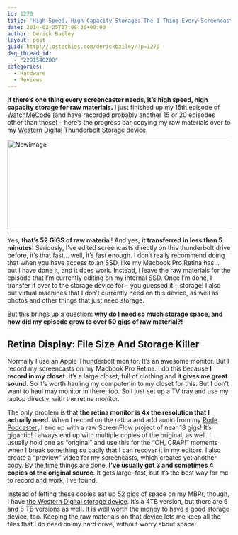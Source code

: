 ```yaml
---
id: 1270
title: 'High Speed, High Capacity Storage: The 1 Thing Every Screencaster Needs'
date: 2014-02-25T07:08:36+00:00
author: Derick Bailey
layout: post
guid: http://lostechies.com/derickbailey/?p=1270
dsq_thread_id:
  - "2291540288"
categories:
  - Hardware
  - Reviews
---
```

**If there&#8217;s one thing every screencaster needs, it&#8217;s high speed, high capacity storage for raw materials.** I just finished up my 15th episode of [WatchMeCode](http://watchmecode.net) (and have recorded probably another 15 or 20 episodes other than those) &#8211; here&#8217;s the progress bar copying my raw materials over to my [Western Digital Thunderbolt Storage](http://www.amazon.com/gp/product/B00F0JXDCS/ref=as_li_ss_tl?ie=UTF8&camp=1789&creative=390957&creativeASIN=B00F0JXDCS&linkCode=as2&tag=signalleaf-20) device.

<img src="http://lostechies.com/derickbailey/files/2014/02/NewImage1.png" alt="NewImage" width="513" height="204" border="0" />

Yes, **that&#8217;s 52 GIGS of raw materia**l! And yes, **it transferred in less than 5 minutes**! Seriously, I&#8217;ve edited screencasts directly on this thunderbolt drive before, it&#8217;s that fast&#8230; well, it&#8217;s fast enough. I don&#8217;t really recommend doing that when you have access to an SSD, like my Macbook Pro Retina has&#8230; but I have done it, and it does work. Instead, I leave the raw materials for the episode that I&#8217;m currently editing on my internal SSD. Once I&#8217;m done, I transfer it over to the storage device for &#8211; you guessed it &#8211; storage! I also put virtual machines that I don&#8217;t currently need on this device, as well as photos and other things that just need storage.

But this brings up a question: **why do I need so much storage space, and how did my episode grow to over 50 gigs of raw material?!**

## Retina Display: File Size And Storage Killer

Normally I use an Apple Thunderbolt monitor. It&#8217;s an awesome monitor. But I record my screencasts on my Macbook Pro Retina. I do this because **I record in my closet**. It&#8217;s a large closet, full of clothing and **it gives me great sound**. So it&#8217;s worth hauling my computer in to my closet for this. But I don&#8217;t want to haul may monitor in there, too. So I just set up a TV tray and use my laptop directly, with the retina monitor.

The only problem is that **the retina monitor is 4x the resolution that I actually need**. When I record on the retina and add audio from my [Rode Podcaster](http://www.amazon.com/gp/product/B000JM46FY/ref=as_li_ss_tl?ie=UTF8&camp=1789&creative=390957&creativeASIN=B000JM46FY&linkCode=as2&tag=signalleaf-20)<img style="border: none !important;margin: 0px !important" src="http://ir-na.amazon-adsystem.com/e/ir?t=signalleaf-20&l=as2&o=1&a=B000JM46FY" alt="" width="1" height="1" border="0" />, I end up with a raw ScreenFlow project of near 18 gigs! It&#8217;s gigantic! I always end up with multiple copies of the original, as well. I usually hold one as &#8220;original&#8221; and use this for the &#8220;OH, CRAP!&#8221; moments when I break something so badly that I can recover it in my editors. I also create a &#8220;preview&#8221; video for my screencasts, which creates yet another copy. By the time things are done, **I&#8217;ve usually got 3 and sometimes 4 copies of the original source**. It gets large, fast, but it&#8217;s the best way for me to record and work, I&#8217;ve found.

Instead of letting these copies eat up 52 gigs of space on my MBPr, though, I have [the Western Digital storage device](http://www.amazon.com/gp/product/B00F0JXDCS/ref=as_li_ss_tl?ie=UTF8&camp=1789&creative=390957&creativeASIN=B00F0JXDCS&linkCode=as2&tag=signalleaf-20). It&#8217;s a 4TB version, but there are 6 and 8 TB versions as well. It is well worth the money to have a good storage device, too. Keeping the raw materials on that device lets me keep all the files that I do need on my hard drive, without worry about space. 